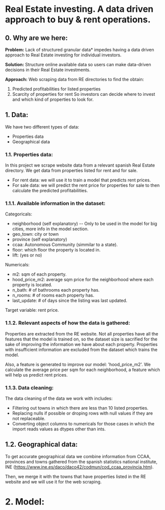 # **Real Estate investing. A data driven approach to buy & rent operations.**

## 0. Why are we here:
**Problem:**
Lack of structured granular data* impedes having a data driven approach to Real Estate investing for individual investors. 

**Solution:**
Structure online available data so users can make data-driven decisions in their Real Estate investments.

**Approach:**
Web scraping data from RE directories to find the obtain:
1. Predicted profitabilities for listed properties
2. Scarcity of properties for rent
So investors can decide where to invest and which kind of properties to look for.

## 1. Data:
We have two different types of data:
- Properties data
- Geographical data

### 1.1. Properties data:
In this project we scrape website data from a relevant spanish Real Estate directory. We get data from properties listed for rent and for sale.
- For rent data: we will use it to train a model that predicts rent prices.
- For sale data: we will predict the rent price for properties for sale to then calculate the predicted profitabilities.

### 1.1.1. Available information in the dataset:
Categoricals:
- neighborhood (self explanatory) -- Only to be used in the model for big cities, more info in the model section.
- geo_town: city or town
- province (self explanatory)
- ccaa: Autonomous Community (simmilar to a state).
- floor: which floor the property is located in.
- lift: (yes or no)

Numericals:
- m2: sqm of each property.
- hood_price_m2: average sqm price for the neighborhood where each property is located.
- n_bath: # of bathrooms each property has.
- n_rooms: # of rooms each property has.
- last_update: # of days since the listing was last updated.

Target variable: rent price.

### 1.1.2. Relevant aspects of how the data is gathered:
Properties are extracted from the RE website. Not all properties have all the features that the model is trained on, so the dataset size is sacrified for the sake of improving the information we have about each property. Properties with insufficient information are excluded from the dataset which trains the model.

Also, a feature is generated to improve our model: 'hood_price_m2'. We calculate the average price per sqm for each neighborhood, a feature which will help us predict rent prices.

### 1.1.3. Data cleaning:
The data cleaning of the data we work with includes:
- Filtering out towns in which there are less than 10 listed properties.
- Replacing nulls if possible or droping rows with null values if they are not replaceable.
- Converting object columns to numericals for those cases in which the import reads values as dtypes other than ints.

## 1.2. Geographical data:
To get accurate geographical data we combine information from CCAA, provinces and towns gathered from the spanish statistics national institute, INE (https://www.ine.es/daco/daco42/codmun/cod_ccaa_provincia.htm).

Then, we merge it with the towns that have properties listed in the RE website and we will use it for the web scraping.

# 2. Model:


